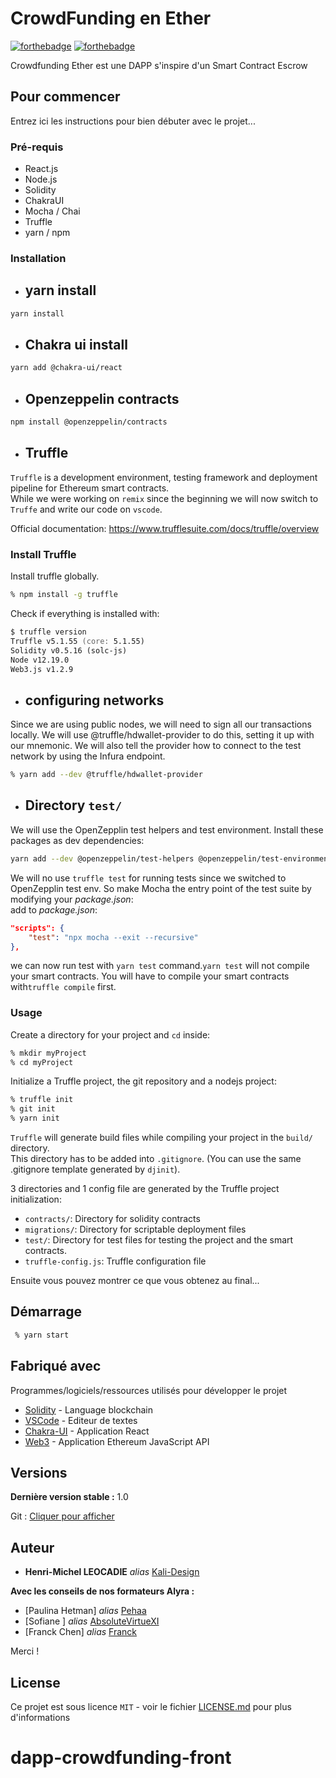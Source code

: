 # **CrowdFunding en Ether**

[![forthebadge](https://forthebadge.com/images/badges/its-not-a-lie-if-you-believe-it.svg)](https://forthebadge.com)
[![forthebadge](https://forthebadge.com/images/badges/built-by-developers.svg)](https://forthebadge.com)

Crowdfunding Ether est une DAPP s'inspire d'un Smart Contract Escrow

## **Pour commencer**

Entrez ici les instructions pour bien débuter avec le projet...

### **Pré-requis**

- React.js
- Node.js
- Solidity
- ChakraUI
- Mocha / Chai
- Truffle
- yarn / npm

### **Installation**

- ## yarn install

```zsh
yarn install
```

- ## Chakra ui install

```zsh
yarn add @chakra-ui/react

```

- ## Openzeppelin contracts

```zsh
npm install @openzeppelin/contracts
```

- ## Truffle

`Truffle` is a development environment, testing framework and deployment pipeline for Ethereum smart contracts.  
While we were working on `remix` since the beginning we will now switch to `Truffe` and write our code on `vscode`.

Official documentation: https://www.trufflesuite.com/docs/truffle/overview

### **Install Truffle**

Install truffle globally.

```zsh
% npm install -g truffle
```

Check if everything is installed with:

```zsh
$ truffle version
Truffle v5.1.55 (core: 5.1.55)
Solidity v0.5.16 (solc-js)
Node v12.19.0
Web3.js v1.2.9

```

- ## configuring networks

Since we are using public nodes, we will need to sign all our transactions locally. We will use @truffle/hdwallet-provider to do this, setting it up with our mnemonic. We will also tell the provider how to connect to the test network by using the Infura endpoint.

```zsh
% yarn add --dev @truffle/hdwallet-provider
```

- ## Directory `test/`

We will use the OpenZepplin test helpers and test environment.
Install these packages as dev dependencies:

```zsh
yarn add --dev @openzeppelin/test-helpers @openzeppelin/test-environment mocha chai
```

We will no use `truffle test` for running tests since we switched to OpenZepplin test env.
So make Mocha the entry point of the test suite by modifying your _package.json_:  
add to _package.json_:

```json
"scripts": {
    "test": "npx mocha --exit --recursive"
},
```

we can now run test with `yarn test` command.`yarn test` will not compile your smart contracts. You will have to compile your smart contracts with`truffle compile` first.

### **Usage**

Create a directory for your project and `cd` inside:

```zsh
% mkdir myProject
% cd myProject
```

Initialize a Truffle project, the git repository and a nodejs project:

```zsh
% truffle init
% git init
% yarn init
```

`Truffle` will generate build files while compiling your project in the `build/` directory.  
This directory has to be added into `.gitignore`. (You can use the same .gitignore template generated by `djinit`).

3 directories and 1 config file are generated by the Truffle project initialization:

- `contracts/`: Directory for solidity contracts
- `migrations/`: Directory for scriptable deployment files
- `test/`: Directory for test files for testing the project and the smart contracts.
- `truffle-config.js`: Truffle configuration file

Ensuite vous pouvez montrer ce que vous obtenez au final...

## Démarrage

```zsh
 % yarn start
```

## Fabriqué avec

Programmes/logiciels/ressources utilisés pour développer le projet

- [Solidity](https://docs.soliditylang.org/en/v0.6.0/) - Language blockchain
- [VSCode](https://code.visualstudio.com/) - Editeur de textes
- [Chakra-UI](https://chakra-ui.com/) - Application React
- [Web3](https://web3js.readthedocs.io/en/v1.3.0/) - Application Ethereum JavaScript API

## Versions

**Dernière version stable :** 1.0

Git : [Cliquer pour afficher](https://github.com/Kali-Design/dapp-crowdfunding-front)

## Auteur

- **Henri-Michel LEOCADIE** _alias_ [Kali-Design](https://github.com/kali-Design)

**Avec les conseils de nos formateurs Alyra :**

- [Paulina Hetman] _alias_ [Pehaa](https://github.com/pehaa)
- [Sofiane ] _alias_ [AbsoluteVirtueXI](https://github.com/AbsoluteVirtueXI)
- [Franck Chen] _alias_ [Franck]()

Merci !

## License

Ce projet est sous licence `MIT` - voir le fichier [LICENSE.md](LICENSE.md) pour plus d'informations
# dapp-crowdfunding-front
